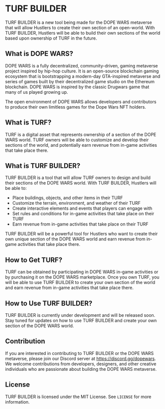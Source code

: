 # TURF BUILDER

TURF BUILDER is a new tool being made for the DOPE WARS metaverse that will allow Hustlers to create their own section of an open-world. With TURF BUILDER, Hustlers will be able to build their own sections of the world based upon ownership of TURF in the future.

## What is DOPE WARS?

DOPE WARS is a fully decentralized, community-driven, gaming metaverse project inspired by hip-hop culture. It is an open-source blockchain gaming ecosystem that is bootstrapping a modern-day GTA-inspired metaverse and series of games built by their decentralized game studio on the Ethereum blockchain. DOPE WARS is inspired by the classic Drugwars game that many of us played growing up.

The open environment of DOPE WARS allows developers and contributors to produce their own limitless games for the Dope Wars NFT holders.

## What is TURF?

TURF is a digital asset that represents ownership of a section of the DOPE WARS world. TURF owners will be able to customize and develop their sections of the world, and potentially earn revenue from in-game activities that take place there.

## What is TURF BUILDER?

TURF BUILDER is a tool that will allow TURF owners to design and build their sections of the DOPE WARS world. With TURF BUILDER, Hustlers will be able to:

- Place buildings, objects, and other items in their TURF
- Customize the terrain, environment, and weather of their TURF
- Create interactive elements and events that players can engage with
- Set rules and conditions for in-game activities that take place on their TURF
- Earn revenue from in-game activities that take place on their TURF

TURF BUILDER will be a powerful tool for Hustlers who want to create their own unique section of the DOPE WARS world and earn revenue from in-game activities that take place there.

## How to Get TURF?

TURF can be obtained by participating in DOPE WARS in-game activities or by purchasing it on the DOPE WARS marketplace. Once you own TURF, you will be able to use TURF BUILDER to create your own section of the world and earn revenue from in-game activities that take place there.

## How to Use TURF BUILDER?

TURF BUILDER is currently under development and will be released soon. Stay tuned for updates on how to use TURF BUILDER and create your own section of the DOPE WARS world. 

## Contribution

If you are interested in contributing to TURF BUILDER or the DOPE WARS metaverse, please join our Discord server at https://discord.gg/dopewars. We welcome contributions from developers, designers, and other creative individuals who are passionate about building the DOPE WARS metaverse. 

## License

TURF BUILDER is licensed under the MIT License. See `LICENSE` for more information.
